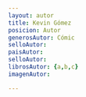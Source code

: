 ```yaml
---
layout: autor
title: Kevin Gómez
posicion: Autor
generosAutor: Cómic
selloAutor:
paisAutor:
selloAutor:
librosAutor: {a,b,c}
imagenAutor:

---
```


